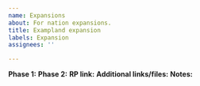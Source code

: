 ```yaml
---
name: Expansions
about: For nation expansions.
title: Exampland expansion
labels: Expansion
assignees: ''

---
```


**Phase 1:**
**Phase 2:**
**RP link:**
**Additional links/files:**
**Notes:**
